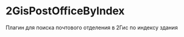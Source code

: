 2GisPostOfficeByIndex
=====================

Плагин для поиска почтового отделения в 2Гис по индексу здания
